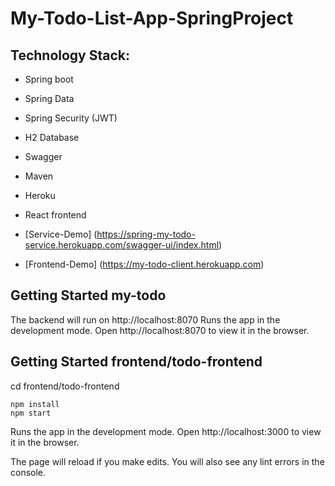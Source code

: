 # My-Todo-List-App-SpringProject

## Technology Stack:
- Spring boot
- Spring Data
- Spring Security (JWT)
- H2 Database
- Swagger
- Maven
- Heroku
- React frontend

- [Service-Demo]  (https://spring-my-todo-service.herokuapp.com/swagger-ui/index.html)
- [Frontend-Demo] (https://my-todo-client.herokuapp.com)



## Getting Started my-todo

The backend will run on http://localhost:8070
Runs the app in the development mode.
Open http://localhost:8070 to view it in the browser.



## Getting Started frontend/todo-frontend
cd frontend/todo-frontend

```
npm install
npm start
```

Runs the app in the development mode.
Open http://localhost:3000 to view it in the browser.

The page will reload if you make edits.
You will also see any lint errors in the console.
